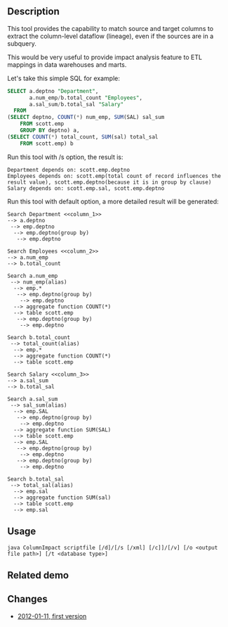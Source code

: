 ## Description
This tool provides the capability to match source and target columns to extract 
the column-level dataflow (lineage), even if the sources are in a subquery. 

This would be very useful to provide impact analysis feature to ETL mappings in data warehouses and marts.

Let's take this simple SQL for example:
```sql
SELECT a.deptno "Department", 
       a.num_emp/b.total_count "Employees", 
       a.sal_sum/b.total_sal "Salary"
  FROM
(SELECT deptno, COUNT(*) num_emp, SUM(SAL) sal_sum
    FROM scott.emp
    GROUP BY deptno) a,
(SELECT COUNT(*) total_count, SUM(sal) total_sal
    FROM scott.emp) b
```

Run this tool with /s option, the result is:
```
Department depends on: scott.emp.deptno
Employees depends on: scott.emp(total count of record influences the result value), scott.emp.deptno(because it is in group by clause)
Salary depends on: scott.emp.sal, scott.emp.deptno
```

Run this tool with default option, a more detailed result will be generated:
```
Search Department <<column_1>>
--> a.deptno
 --> emp.deptno
  --> emp.deptno(group by)
   --> emp.deptno

Search Employees <<column_2>>
--> a.num_emp
--> b.total_count

Search a.num_emp
 --> num_emp(alias)
  --> emp.*
   --> emp.deptno(group by)
    --> emp.deptno
  --> aggregate function COUNT(*)
  --> table scott.emp
   --> emp.deptno(group by)
    --> emp.deptno

Search b.total_count
 --> total_count(alias)
  --> emp.*
  --> aggregate function COUNT(*)
  --> table scott.emp

Search Salary <<column_3>>
--> a.sal_sum
--> b.total_sal

Search a.sal_sum
 --> sal_sum(alias)
  --> emp.SAL
   --> emp.deptno(group by)
    --> emp.deptno
  --> aggregate function SUM(SAL)
  --> table scott.emp
  --> emp.SAL
   --> emp.deptno(group by)
    --> emp.deptno
   --> emp.deptno(group by)
    --> emp.deptno

Search b.total_sal
 --> total_sal(alias)
  --> emp.sal
  --> aggregate function SUM(sal)
  --> table scott.emp
  --> emp.sal
```



## Usage
`java ColumnImpact scriptfile [/d]/[/s [/xml] [/c]]/[/v] [/o <output file path>] [/t <database type>]`

## Related demo

## Changes
-  [2012-01-11, first version](https://github.com/sqlparser/wings/issues/1)